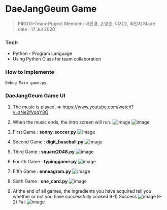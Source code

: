 # DaeJangGeum Game
> PIRO13-Team-Project
> Member : 배인경, 손영준, 이지호, 최인지
> Made date : 17 Jul 2020



### Tech
* Python - Program Language
* Using Python Class for team collaboration

### How to Implemente

```sh
Debug Main game.py
```


### DaeJangGeum Game UI
1) The music is played. => https://www.youtube.com/watch?v=zNe2fVqqY8Q
2) When the music ends, the intro screen will run.
![image](https://user-images.githubusercontent.com/65646971/104191243-9cd91c80-5460-11eb-9542-7fe2c1ab0212.png)
![image](https://user-images.githubusercontent.com/65646971/104190192-12dc8400-545f-11eb-9935-c58b00a596ad.png)


3) First Game : __sonny_soccer.py__
![image](https://user-images.githubusercontent.com/65646971/104191378-c98d3400-5460-11eb-93d8-a3fa86cf90fd.png)


4) Second Game : __digit_baseball.py__
![image](https://user-images.githubusercontent.com/65646971/104191706-33a5d900-5461-11eb-8cb1-116ac52419ad.png)


5) Third Game : __square2048.py__
![image](https://user-images.githubusercontent.com/65646971/104191779-4c15f380-5461-11eb-9080-2b1cfa1a9a32.png)


6) Fourth Game : __typinggame.py__
![image](https://user-images.githubusercontent.com/65646971/104191924-7c5d9200-5461-11eb-967f-1aee7cd5580f.png)


7) Fifth Game : __enneagram.py__
![image](https://user-images.githubusercontent.com/65646971/104191954-85e6fa00-5461-11eb-8356-3ba97a795e2f.png)


8) Sixth Game : __one_card.py__
![image](https://user-images.githubusercontent.com/65646971/104192007-9a2af700-5461-11eb-9e6a-1246cbaa8ba4.png)

9) At the end of all games, the ingredients you have acquired tell you whether or not you have successfully cooked
9-1) Success
![image](https://user-images.githubusercontent.com/65646971/104193234-37d2f600-5463-11eb-87ff-f3f6141e23a6.png)
9-2) Fail
![image](https://user-images.githubusercontent.com/65646971/104192123-bdee3d00-5461-11eb-89f6-880d327b33dc.png)

